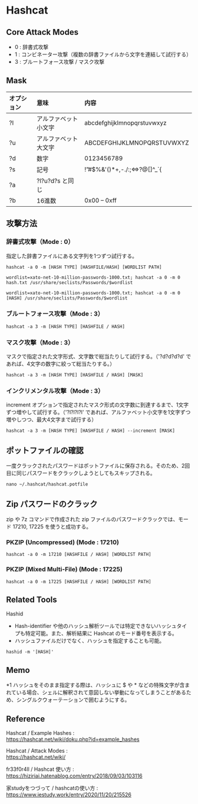# Hashcat

## Core Attack Modes
- 0 : 辞書式攻撃
- 1 : コンビネーター攻撃（複数の辞書ファイルから文字を連結して試行する）
- 3 : ブルートフォース攻撃 / マスク攻撃

## Mask
| オプション   | 意味             | 内容                              |
|:-----------|:-----------------|:---------------------------------|
| ?l         | アルファベット小文字 | abcdefghijklmnopqrstuvwxyz       |
| ?u         | アルファベット大文字 | ABCDEFGHIJKLMNOPQRSTUVWXYZ       |
| ?d         | 数字              | 0123456789                       |
| ?s         | 記号              | !”#$%&'()*+,-./:;<=>?@[\]^_`{|}~ |
| ?a         | ?l?u?d?s と同じ   |                                  |
| ?b         | 16進数            | 0x00 – 0xff                      |

## 攻撃方法
### 辞書式攻撃（Mode : 0）
指定した辞書ファイルにある文字列を1つずつ試行する。
```
hashcat -a 0 -m [HASH TYPE] [HASHFILE/HASH] [WORDLIST PATH]
```
```
wordlist=xato-net-10-million-passwords-1000.txt; hashcat -a 0 -m 0 hash.txt /usr/share/seclists/Passwords/$wordlist
```
```
wordlist=xato-net-10-million-passwords-1000.txt; hashcat -a 0 -m 0 [HASH] /usr/share/seclists/Passwords/$wordlist
```

### ブルートフォース攻撃（Mode : 3）
```
hashcat -a 3 -m [HASH TYPE] [HASHFILE / HASH]
```

### マスク攻撃（Mode : 3）
マスクで指定された文字形式、文字数で総当たりして試行する。（'?d?d?d?d' であれば、4文字の数字に絞って総当たりする。）
```
hashcat -a 3 -m [HASH TYPE] [HASHFILE / HASH] [MASK]
```

### インクリメンタル攻撃（Mode : 3）
increment オプションで指定されたマスク形式の文字数に到達するまで、1文字ずつ増やして試行する。（'?l?l?l?l' であれば、アルファベット小文字を1文字ずつ増やしつつ、最大4文字まで試行する）  
```
hashcat -a 3 -m [HASH TYPE] [HASHFILE / HASH] --increment [MASK]
```

## ポットファイルの確認
一度クラックされたパスワードはポットファイルに保存される。そのため、2回目に同じパスワードをクラックしようとしてもスキップされる。
```
nano ~/.hashcat/hashcat.potfile
```

## Zip パスワードのクラック
zip や 7z コマンドで作成された zip ファイルのパスワードクラックでは、モード 17210, 17225 を使うと成功する。

### PKZIP (Uncompressed) (Mode : 17210)
```
hashcat -a 0 -m 17210 [HASHFILE / HASH] [WORDLIST PATH]
```

### PKZIP (Mixed Multi-File) (Mode : 17225)
```
hashcat -a 0 -m 17225 [HASHFILE / HASH] [WORDLIST PATH]
```

## Related Tools
Hashid  
- Hash-identifier や他のハッシュ解析ツールでは特定できないハッシュタイプも特定可能。また、解析結果に Hashcat のモード番号を表示する。
- ハッシュファイルだけでなく、ハッシュを指定することも可能。
```
hashid -m '[HASH]'
```

## Memo
*1 ハッシュをそのまま指定する際は、ハッシュに $ や * などの特殊文字が含まれている場合、シェルに解釈されて意図しない挙動になってしまうことがあるため、シングルクウォーテーションで囲むようにする。  

## Reference
Hashcat / Example Hashes :  
https://hashcat.net/wiki/doku.php?id=example_hashes

Hashcat / Attack Modes :  
https://hashcat.net/wiki/

fr33f0r4ll / Hashcat 使い方 :  
https://hiziriai.hatenablog.com/entry/2018/09/03/103116

家studyをつづって / hashcatの使い方 :  
https://www.iestudy.work/entry/2020/11/20/215526
